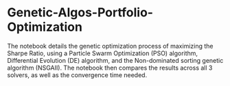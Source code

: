 # Genetic-Algos-Portfolio-Optimization

The notebook details the genetic optimization process of maximizing the Sharpe Ratio, using a Particle Swarm Optimization (PSO) algorithm, Differential Evolution (DE) algorithm, and the Non-dominated sorting genetic algorithm (NSGAII). The notebook then compares the results across all 3 solvers, as well as the convergence time needed.
